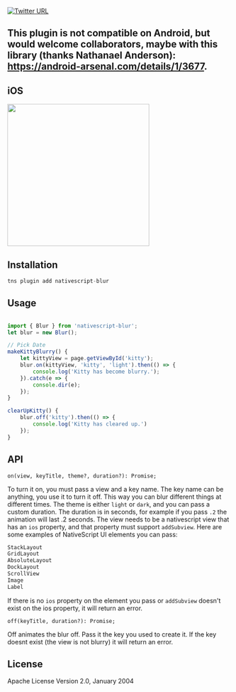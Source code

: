 [![Twitter URL](https://img.shields.io/badge/twitter-davecoffin-blue.svg)](https://twitter.com/davecoffin)


## This plugin is not compatible on Android, but would welcome collaborators, maybe with this library (thanks Nathanael Anderson): https://android-arsenal.com/details/1/3677.

## iOS
<img src="https://github.com/davecoffin/nativescript-blur/blob/master/blur.gif?raw=true" height="320" > 

## Installation

```javascript
tns plugin add nativescript-blur
```

## Usage 


```js

import { Blur } from 'nativescript-blur';
let blur = new Blur();

// Pick Date
makeKittyBlurry() {
    let kittyView = page.getViewById('kitty');
    blur.on(kittyView, 'kitty', 'light').then(() => {
        console.log('Kitty has become blurry.');
    }).catch(e => {
        console.dir(e);
    });
}

clearUpKitty() {
    blur.off('kitty').then(() => {
        console.log('Kitty has cleared up.')
    });
}

```

## API

`on(view, keyTitle, theme?, duration?): Promise;`

To turn it on, you must pass a view and a key name. The key name can be anything, you use it to turn it off. This way you can blur different things at different times. The theme is either `light` or `dark`, and you can pass a custom duration. The duration is in seconds, for example if you pass `.2` the animation will last .2 seconds. 
The view needs to be a nativescript view that has an `ios` property, and that property must support `addSubview`. Here are some examples of NativeScript UI elements you can pass:
```js
StackLayout
GridLayout
AbsoluteLayout
DockLayout
ScrollView
Image
Label
```
If there is no `ios` property on the element you pass or `addSubview` doesn't exist on the ios property, it will return an error.

`off(keyTitle, duration?): Promise;`

Off animates the blur off. Pass it the key you used to create it. If the key doesnt exist (the view is not blurry) it will return an error.

    
## License

Apache License Version 2.0, January 2004
